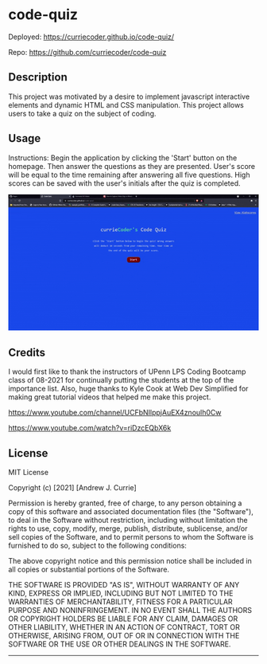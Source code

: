 # code-quiz

Deployed: https://curriecoder.github.io/code-quiz/

Repo: https://github.com/curriecoder/code-quiz

## Description

This project was motivated by a desire to implement javascript interactive elements and dynamic HTML and CSS manipulation. This project allows users to take a quiz on the subject of coding.

## Usage

Instructions: Begin the application by clicking the 'Start' button on the homepage. Then answer the questions as they are presented. User's score will be equal to the time remaining after answering all five questions. High scores can be saved with the user's initials after the quiz is completed. 

  ![screenshot](assets/images/ezgif-2-d2b8b30ba97f.gif)

## Credits

I would first like to thank the instructors of UPenn LPS Coding Bootcamp class of 08-2021 for continually putting the students at the top of the importance list. Also, huge thanks to Kyle Cook at Web Dev Simplified for making great tutorial videos that helped me make this project. 

https://www.youtube.com/channel/UCFbNIlppjAuEX4znoulh0Cw

https://www.youtube.com/watch?v=riDzcEQbX6k


## License

MIT License

Copyright (c) [2021] [Andrew J. Currie]

Permission is hereby granted, free of charge, to any person obtaining a copy
of this software and associated documentation files (the "Software"), to deal
in the Software without restriction, including without limitation the rights
to use, copy, modify, merge, publish, distribute, sublicense, and/or sell
copies of the Software, and to permit persons to whom the Software is
furnished to do so, subject to the following conditions:

The above copyright notice and this permission notice shall be included in all
copies or substantial portions of the Software.

THE SOFTWARE IS PROVIDED "AS IS", WITHOUT WARRANTY OF ANY KIND, EXPRESS OR
IMPLIED, INCLUDING BUT NOT LIMITED TO THE WARRANTIES OF MERCHANTABILITY,
FITNESS FOR A PARTICULAR PURPOSE AND NONINFRINGEMENT. IN NO EVENT SHALL THE
AUTHORS OR COPYRIGHT HOLDERS BE LIABLE FOR ANY CLAIM, DAMAGES OR OTHER
LIABILITY, WHETHER IN AN ACTION OF CONTRACT, TORT OR OTHERWISE, ARISING FROM,
OUT OF OR IN CONNECTION WITH THE SOFTWARE OR THE USE OR OTHER DEALINGS IN THE
SOFTWARE.

---
